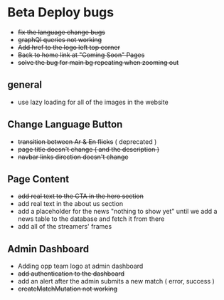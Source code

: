 # Beta Deploy bugs
- ~~fix the language change bugs~~
- ~~graphQl queries not working~~
- ~~Add href to the logo left top corner~~
- ~~Back to home link at "Coming Soon" Pages~~
- ~~solve the bug for main bg repeating when zooming out~~

## general
- use lazy loading for all of the images in the website

## Change Language Button
- ~~transition between Ar & En flicks~~ ( deprecated )
- ~~page title doesn't change ( and the description )~~
- ~~navbar links direction doesn't change~~

## Page Content
- ~~add real text to the CTA in the hero section~~
- add real text in the about us section
- add a placeholder for the news "nothing to show yet" until we add a news table to the database and fetch it from there
- add all of the streamers' frames

## Admin Dashboard
- Adding opp team logo at admin dashboard
- ~~add authentication to the dashboard~~
- add an alert after the admin submits a new match ( error, success )
- ~~createMatchMutation not working~~